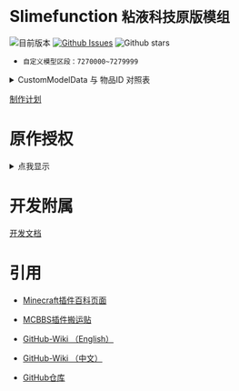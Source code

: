# Slimefunction   `粘液科技原版模组`

![目前版本](https://img.shields.io/github/v/release/Dubhe-Development-Team/Slimefunction?include_prereleases)
[![Github Issues](https://img.shields.io/github/issues/Dubhe-Development-Team/Slimefunction.svg?style=popout)](https://github.com/Dubhe-Development-Team/Slimefunction/issues)
![Github stars](https://img.shields.io/github/stars/Dubhe-Development-Team/Slimefunction.svg)

* `自定义模型区段：7270000~7279999`

<details>
<summary>CustomModelData 与 物品ID 对照表</summary>

| CustomModelData | 物品ID(Item's ID) | 物品名称 | Item's Name |
| :----: | ---- | ---- | ---- |
| 7270001 | grandmas_walking_stick | 奶奶的拐杖 | Grandmas Walking Stick |
| 7270002 | grandpas_walking_stick | 爷爷的拐杖 | Grandpas Walking Stick |
| 7270003 | icy_bow | 冰封之弓 | Icy Bow |
| 7270004 | explosive_pickaxe | 爆炸镐 | Explosive Pickaxe |
| 7270005 | sword_of_beheading | 斩首之剑 | Sword of Beheading |
| 7270006 | grappling_hook | 抓钩 | Grappling Hook |
| 7270007 | blade_of_vampires | 吸血鬼之刀 | Blade of Vampires |
| 7270008 | soulbound_sword | 灵魂绑定剑 | Soulbound Sword |
| 7270009 | soulbound_bow | 灵魂绑定弓 | Soulbound Bow |
| 7270010 | soulbound_trident | 灵魂绑定三叉戟 | Soulbound Trident |
| 7270011 | soulbound_helmet | 灵魂绑定头盔 | Soulbound Helmet |
| 7270012 | soulbound_chestplate | 灵魂绑定胸甲 | Soulbound Chestplate |
| 7270013 | soulbound_leggings | 灵魂绑定护腿 | Soulbound Leggings |
| 7270014 | soulbound_boots | 灵魂绑定靴子 | Soulbound Boots |
| 7270015 | soulbound_hoe | 灵魂绑定锄 | Soulbound Hoe |
| 7270016 | soulbound_shovel | 灵魂绑定锹 | Soulbound Shovel |
| 7270017 | soulbound_axe | 灵魂绑定斧 | Soulbound Axe |
| 7270018 | soulbound_pickaxe | 灵魂绑定镐 | Soulbound Pickaxe |
| 7270019 | soulbound_elytra | 灵魂绑定鞘翅 | Soulbound Elytra |
</details>

[制作计划](./doc/制作计划.md "制作计划")

# 原作授权

<details>
<summary>点我显示</summary>

![授权](./授权.jpg)
</details>

# 开发附属
[开发文档](./doc/创建Addons.md "附属开发文档")

# 引用

* [Minecraft插件百科页面](https://mineplugin.org/SlimeFun4 "Minecraft插件百科页面")

* [MCBBS插件搬运贴](https://www.mcbbs.net/forum.php?mod=viewthread&tid=827594 "MCBBS插件搬运贴")

* [GitHub-Wiki （English）](https://github.com/TheBusyBiscuit/Slimefun4/wiki "GitHub-Wiki（English）")

* [GitHub-Wiki （中文）](https://github.com/StarWishsama/Slimefun4/wiki "GitHub-Wiki（中文）")

* [GitHub仓库](https://github.com/StarWishsama/Slimefun4 "GitHub仓库")
